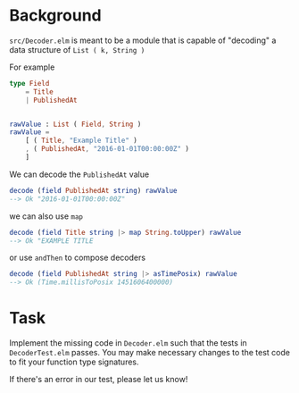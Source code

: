# Background

`src/Decoder.elm` is meant to be a module that is capable of "decoding" a data structure
of `List ( k, String )`

For example

```elm
type Field
    = Title
    | PublishedAt


rawValue : List ( Field, String )
rawValue =
    [ ( Title, "Example Title" )
    , ( PublishedAt, "2016-01-01T00:00:00Z" )
    ]
```

We can decode the `PublishedAt` value

```elm
decode (field PublishedAt string) rawValue
--> Ok "2016-01-01T00:00:00Z"
```

we can also use `map`

```elm
decode (field Title string |> map String.toUpper) rawValue
--> Ok "EXAMPLE TITLE
```

or use `andThen` to compose decoders

```elm
decode (field PublishedAt string |> asTimePosix) rawValue
--> Ok (Time.millisToPosix 1451606400000)
```

# Task

Implement the missing code in `Decoder.elm` such that the tests in `DecoderTest.elm` passes.
You may make necessary changes to the test code to fit your function type signatures.

If there's an error in our test, please let us know!
